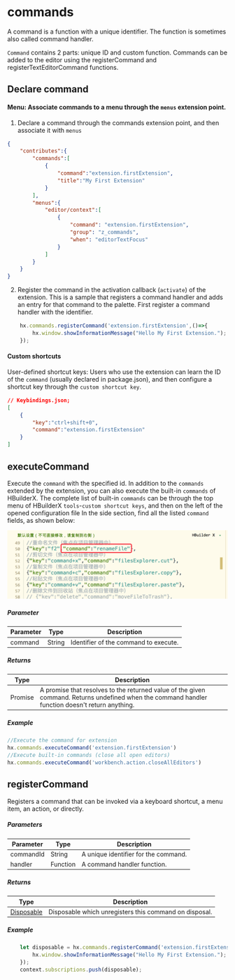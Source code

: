 # commands

A command is a function with a unique identifier. The function is sometimes also called command handler.

`Command` contains 2 parts: unique ID and custom function. Commands can be added to the editor using the registerCommand and registerTextEditorCommand functions.

## Declare command

#### Menu: Associate commands to a menu through the `menus` extension point.

1. Declare a command through the commands extension point, and then associate it with `menus`

```json
{
    "contributes":{
        "commands":[
            {
                "command":"extension.firstExtension",
                "title":"My First Extension"
            }
        ],
        "menus":{
            "editor/context":[
                {
                    "command": "extension.firstExtension",
                    "group": "z_commands",
                    "when": "editorTextFocus"
                }
            ]
        }
    }
}
```

2. Register the command in the activation callback (`activate`) of the extension. This is a sample that registers a command handler and adds an entry for that command to the palette. First register a command handler with the identifier.

``` javascript
    hx.commands.registerCommand('extension.firstExtension',()=>{
        hx.window.showInformationMessage("Hello My First Extension.");
    });
```

#### Custom shortcuts

User-defined shortcut keys: Users who use the extension can learn the ID of the `command` (usually declared in package.json), and then configure a shortcut key through the `custom shortcut key`.

```json
// Keybindings.json;
[
    {
		"key":"ctrl+shift+0",
		"command":"extension.firstExtension"
	}
]
```

## executeCommand

Execute the `command` with the specified id. In addition to the `commands` extended by the extension, you can also execute the built-in `commands` of HBuilderX. The complete list of built-in `commands` can be through the top menu of HBuilderX `tools`-`custom shortcut keys`, and then on the left of the opened configuration file In the side section, find all the listed `command` fields, as shown below:

<img src="/static/snapshots/commands@2x.png" style="zoom:50%" />

##### Parameter

|Parameter	    |Type	    |Description			|
|--			|--			|--				|
|command	|String		| Identifier of the command to execute.|

##### Returns
|Type	|Description		|
|--			|--			|
|Promise	|A promise that resolves to the returned value of the given command. Returns undefined when the command handler function doesn't return anything.


##### Example
``` javascript
//Execute the command for extension
hx.commands.executeCommand('extension.firstExtension')
//Execute built-in commands (close all open editors)
hx.commands.executeCommand('workbench.action.closeAllEditors')
```

## registerCommand

Registers a command that can be invoked via a keyboard shortcut, a menu item, an action, or directly.

##### Parameters

|Parameter	|Type	|Description					|
|--			|--			|--						|
|commandId	|String		|A unique identifier for the command.				|
|handler	|Function	|A command handler function.	|

##### Returns
|Type					|Description																									|
|--							|--																										|
|[Disposable](/ExtensionDocs/Api/other/Disposable)	|Disposable which unregisters this command on disposal.	|


##### Example
``` javascript
    let disposable = hx.commands.registerCommand('extension.firstExtension',()=>{
        hx.window.showInformationMessage("Hello My First Extension.");
    });
    context.subscriptions.push(disposable);
```
